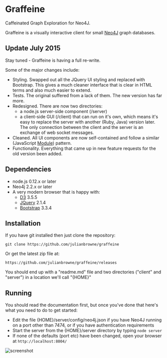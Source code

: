 
# Graffeine

Caffeinated Graph Exploration for Neo4J.  

Graffeine is a visually interactive client for small [Neo4J](http://neo4j.com/) graph databases.  

## Update July 2015

Stay tuned - Graffeine is having a full re-write.  

Some of the major changes include:  

-   Styling. Swapped out all the JQuery UI styling and replaced with Bootstrap. This gives a much cleaner interface that is clear in HTML terms and also much easier to extend.
-   Tests. The original suffered from a lack of them. The new version has far more.
-   Redesigned. There are now two directories:
    -   a node.js server-side component (/server)
    -   a client-side GUI (/client) that can run on it's own, which means it's easy to replace the server with another (Ruby, Java) version later. The only connection between the client and the server is an exchange of web socket messages.
-   Cleaned. All UI components are now self-contained and follow a similar (JavaScript [Module](http://www.adequatelygood.com/JavaScript-Module-Pattern-In-Depth.html)) pattern.
-   Functionality. Everything that came up in new feature requests for the old version been added.

## Dependencies

-   node.js 0.12.x or later  
-   Neo4j 2.2.x or later  
-   A very modern browser that is happy with:
    -   [D3](http://d3js.org/) 3.5.5
    -   [JQuery](http://jquery.com/) 2.1.4
    -   [Bootstrap]() 3.3.4

## Installation

If you have git installed then just clone the repository:

    git clone https://github.com/julianbrowne/graffeine

Or get the latest zip file at:

    https://github.com/julianbrowne/graffeine/releases

You should end up with a "readme.md" file and two directories ("client" and "server") in a location we'll call "{HOME}"

## Running

You should read the documentation first, but once you've done that here's what you need to do to get started:

-   Edit the file {HOME}/server/config/neo4j.json if you have Neo4J running on a port other than 7474, or if you have authentication requirements
-   Start the server from the {HOME}/server directory by typing ```node server```
-   If none of the defaults (port etc) have been changed, open your browser at ```http://localhost:8004/```

![screenshot](https://raw.githubusercontent.com/julianbrowne/graffeine/v0.1/client/docs/images/screenshot-home.jpeg)